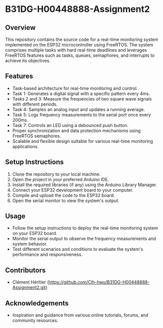# B31DG-H00448888-Assignment2
## Overview
This repository contains the source code for a real-time monitoring system implemented on the ESP32 microcontroller using FreeRTOS. The system comprises multiple tasks with hard real-time deadlines and leverages FreeRTOS features such as tasks, queues, semaphores, and interrupts to achieve its objectives.

## Features
- Task-based architecture for real-time monitoring and control.
- Task 1: Generates a digital signal with a specific pattern every 4ms.
- Tasks 2 and 3: Measure the frequencies of two square wave signals with different periods.
- Task 4: Samples an analog input and updates a running average.
- Task 5: Logs frequency measurements to the serial port once every 200ms.
- Task 7: Controls an LED using a debounced push button.
- Proper synchronization and data protection mechanisms using FreeRTOS semaphores.
- Scalable and flexible design suitable for various real-time monitoring applications.

## Setup Instructions
1. Clone the repository to your local machine.
2. Open the project in your preferred Arduino IDE.
3. Install the required libraries (if any) using the Arduino Library Manager.
4. Connect your ESP32 development board to your computer.
5. Compile and upload the code to the ESP32 board.
6. Open the serial monitor to view the system's output.

## Usage
- Follow the setup instructions to deploy the real-time monitoring system on your ESP32 board.
- Monitor the serial output to observe the frequency measurements and system behavior.
- Test different scenarios and conditions to evaluate the system's performance and responsiveness.

## Contributors
- Clément Héritier (https://github.com/Clh-hwu/B31DG-H00448888-Assignment2.git)

## Acknowledgements
- Inspiration and guidance from various online tutorials, forums, and community resources.
